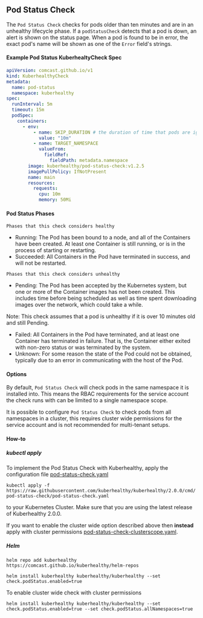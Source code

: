 ## Pod Status Check

The `Pod Status Check` checks for pods older than ten minutes and are in an unhealthy lifecycle phase.  If a
`podStatusCheck` detects that a pod is down, an alert is shown on the status page. When a pod is found to be in error,
the exact pod's name will be shown as one of the `Error` field's strings.


#### Example Pod Status KuberhealtyCheck Spec
```yaml
apiVersion: comcast.github.io/v1
kind: KuberhealthyCheck
metadata:
  name: pod-status
  namespace: kuberhealthy
spec:
  runInterval: 5m
  timeout: 15m
  podSpec:
    containers:
      - env:
          - name: SKIP_DURATION # the duration of time that pods are ignored for after being created
            value: "10m"
          - name: TARGET_NAMESPACE
            valueFrom:
              fieldRef:
                fieldPath: metadata.namespace
        image: kuberhealthy/pod-status-check:v1.2.5
        imagePullPolicy: IfNotPresent
        name: main
        resources:
          requests:
            cpu: 10m
            memory: 50Mi
```

#### Pod Status Phases
`Phases that this check considers healthy`
- Running:  The Pod has been bound to a node, and all of the Containers have been created. At least one Container is still running, or is in the process of starting or restarting.
- Succeeded:  All Containers in the Pod have terminated in success, and will not be restarted.

`Phases that this check considers unhealthy`
- Pending:  The Pod has been accepted by the Kubernetes system, but one or more of the Container images has not been created. This includes time before being scheduled as well as time spent downloading images over the network, which could take a while.

Note: This check assumes that a pod is unhealthy if it is over 10 minutes old and still Pending.
- Failed:  All Containers in the Pod have terminated, and at least one Container has terminated in failure. That is, the Container either exited with non-zero status or was terminated by the system.
- Unknown:  For some reason the state of the Pod could not be obtained, typically due to an error in communicating with the host of the Pod.

#### Options

By default, `Pod Status Check` will check pods in the same namespace it is installed into.  This means the RBAC requirements for the service account the check runs with can be limited to a single namespace scope.

It is possible to configure `Pod Status Check` to check pods from all namespaces in a cluster, this requires cluster wide permissions for the service account and is not recommended for multi-tenant setups.

#### How-to

##### kubectl apply
To implement the Pod Status Check with Kuberhealthy, apply the configuration file [pod-status-check.yaml](pod-status-check.yaml)

`kubectl apply -f https://raw.githubusercontent.com/kuberhealthy/kuberhealthy/2.0.0/cmd/pod-status-check/pod-status-check.yaml`

to your Kubernetes Cluster.  Make sure that you are using the latest release of Kuberhealthy 2.0.0.

If you want to enable the cluster wide option described above then __instead__ apply with cluster permissions [pod-status-check-clusterscope.yaml](pod-status-check-clusterscope.yaml).

##### Helm

```
helm repo add kuberhealthy https://comcast.github.io/kuberhealthy/helm-repos

helm install kuberhealthy kuberhealthy/kuberhealthy --set check.podStatus.enabled=true
```

To enable cluster wide check with cluster permissions
```
helm install kuberhealthy kuberhealthy/kuberhealthy --set check.podStatus.enabled=true --set check.podStatus.allNamespaces=true
```
